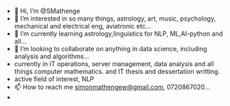 - 👋 Hi, I’m @SMathenge
- 👀 I’m interested in so many things, astrology, art, music, psychology, mechanical and electrical eng, aviatronic etc...
- 🌱 I’m currently learning astrology,linguistics for NLP, ML,AI-python and all...
- 💞️ I’m looking to collaborate on anything in data science, including analysis and algorithms...
- currently in IT operations, server management, data analysis and all things computer mathematics. and IT thesis and dessertation writting.
- active field of interest, NLP 
- 📫 How to reach me simonmathengew@gmail.com, 0720867020...
- 

<!---
SMathenge/SMathenge is a ✨ special ✨ repository because its `README.md` (this file) appears on your GitHub profile.
You can click the Preview link to take a look at your changes.
--->
